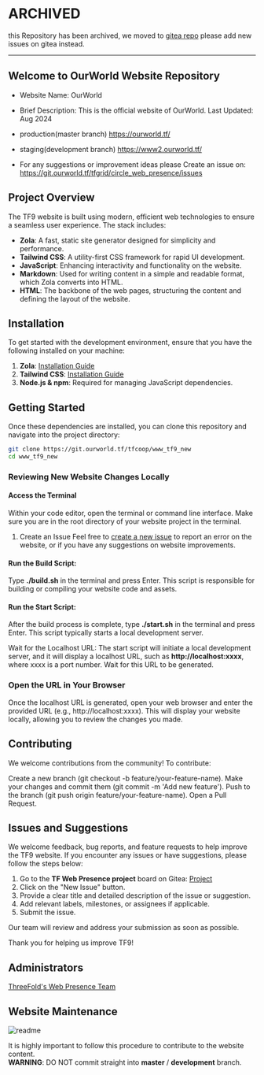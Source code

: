 
# ARCHIVED

this Repository has been archived, we moved to [gitea repo](https://git.ourworld.tf/ourworld_web/www_ourworld_tf)
please add new issues on gitea instead.




-------

## Welcome to OurWorld Website Repository

- Website Name: OurWorld
- Brief Description: This is the official website of OurWorld.
Last Updated: Aug 2024

- production(master branch) https://ourworld.tf/
- staging(development branch) https://www2.ourworld.tf/

- For any suggestions or improvement ideas please 
Create an issue on: https://git.ourworld.tf/tfgrid/circle_web_presence/issues

## Project Overview

The TF9 website is built using modern, efficient web technologies to ensure a seamless user experience. The stack includes:

- **Zola**: A fast, static site generator designed for simplicity and performance.
- **Tailwind CSS**: A utility-first CSS framework for rapid UI development.
- **JavaScript**: Enhancing interactivity and functionality on the website.
- **Markdown**: Used for writing content in a simple and readable format, which Zola converts into HTML.
- **HTML**: The backbone of the web pages, structuring the content and defining the layout of the website.

## Installation

To get started with the development environment, ensure that you have the following installed on your machine:

1. **Zola**: [Installation Guide](https://www.getzola.org/documentation/getting-started/installation/)
2. **Tailwind CSS**: [Installation Guide](https://tailwindcss.com/docs/installation)
3. **Node.js & npm**: Required for managing JavaScript dependencies.


## Getting Started

Once these dependencies are installed, you can clone this repository and navigate into the project directory:

```bash
git clone https://git.ourworld.tf/tfcoop/www_tf9_new
cd www_tf9_new

```

### Reviewing New Website Changes Locally

#### Access the Terminal
Within your code editor, open the terminal or command line interface. Make sure you are in the root directory of your website project in the terminal.

1. Create an Issue
Feel free to [create a new issue](https://git.ourworld.tf/tfgrid/circle_web_presence/issues) to report an error on the website, or if you have any suggestions on website improvements. 


#### Run the Build Script: 
Type **./build.sh** in the terminal and press Enter. This script is responsible for building or compiling your website code and assets.

#### Run the Start Script: 
After the build process is complete, type **./start.sh** in the terminal and press Enter. This script typically starts a local development server.

Wait for the Localhost URL: The start script will initiate a local development server, and it will display a localhost URL, such as **http://localhost:xxxx**, where xxxx is a port number. Wait for this URL to be generated.

### Open the URL in Your Browser
Once the localhost URL is generated, open your web browser and enter the provided URL (e.g., http://localhost:xxxx). This will display your website locally, allowing you to review the changes you made.

## Contributing

We welcome contributions from the community! To contribute:

Create a new branch (git checkout -b feature/your-feature-name).
Make your changes and commit them (git commit -m 'Add new feature').
Push to the branch (git push origin feature/your-feature-name).
Open a Pull Request.

## Issues and Suggestions

We welcome feedback, bug reports, and feature requests to help improve the TF9 website. If you encounter any issues or have suggestions, please follow the steps below:

1. Go to the **TF Web Presence project** board on Gitea: [Project](https://git.ourworld.tf/tfgrid/circle_web_presence/projects/35)
2. Click on the "New Issue" button.
3. Provide a clear title and detailed description of the issue or suggestion.
4. Add relevant labels, milestones, or assignees if applicable.
5. Submit the issue.

Our team will review and address your submission as soon as possible.

Thank you for helping us improve TF9!


## Administrators
[ThreeFold's Web Presence Team](https://git.ourworld.tf/tfgrid/circle_web_presence/)

## Website Maintenance

![readme](https://user-images.githubusercontent.com/43240801/236867088-56c95abd-510c-4202-b0c5-317cdfb75cb3.png)

It is highly important to follow this procedure to contribute to the website content. <br>
__WARNING__: DO NOT commit straight into __master__ / __development__ branch.
